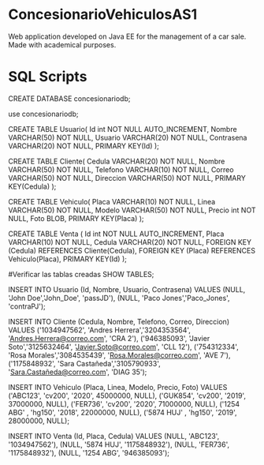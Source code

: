 # ConcesionarioVehiculosAS1

Web application developed on Java EE for the management of a car sale. Made with academical purposes.

# SQL Scripts

  CREATE DATABASE concesionariodb;
  
  use concesionariodb;
  
  CREATE TABLE Usuario(
      Id int NOT NULL AUTO_INCREMENT,
      Nombre VARCHAR(50) NOT NULL,
      Usuario VARCHAR(20) NOT NULL,
      Contrasena VARCHAR(20) NOT NULL,
      PRIMARY KEY(Id)
  );
  
  CREATE TABLE Cliente(
      Cedula VARCHAR(20) NOT NULL,
      Nombre VARCHAR(50) NOT NULL,
      Telefono VARCHAR(10) NOT NULL,
      Correo VARCHAR(50) NOT NULL,
      Direccion VARCHAR(50) NOT NULL,
      PRIMARY KEY(Cedula)
  );
  
  CREATE TABLE Vehiculo(
      Placa VARCHAR(10) NOT NULL,
      Linea VARCHAR(50) NOT NULL,
      Modelo VARCHAR(50) NOT NULL,
      Precio int NOT NULL,
      Foto BLOB,
      PRIMARY KEY(Placa)
  );
  
  CREATE TABLE Venta (
      Id int NOT NULL AUTO_INCREMENT,
      Placa VARCHAR(10) NOT NULL,
      Cedula VARCHAR(20) NOT NULL,
      FOREIGN KEY (Cedula) REFERENCES Cliente(Cedula),
      FOREIGN KEY (Placa) REFERENCES Vehiculo(Placa),
      PRIMARY KEY(Id)
  );
  
  #Verificar las tablas creadas
  SHOW TABLES;
  
  INSERT INTO Usuario (Id, Nombre, Usuario, Contrasena) VALUES 
  (NULL, 'John Doe','John_Doe', 'passJD'),
  (NULL, 'Paco Jones','Paco_Jones', 'contraPJ');
  
  INSERT INTO Cliente (Cedula, Nombre, Telefono, Correo, Direccion) VALUES 
  ('1034947562', 'Andres Herrera','3204353564', 'Andres.Herrera@correo.com', 'CRA 2'),
  ('946385093', 'Javier Soto','3125632464', 'Javier.Soto@correo.com', 'CLL 12'),
  ('754312334', 'Rosa Morales','3084535439', 'Rosa.Morales@correo.com', 'AVE 7'),
  ('1175848932', 'Sara Castañeda','3105790933', 'Sara.Castañeda@correo.com', 'DIAG 35');
  
  INSERT INTO Vehiculo (Placa, Linea, Modelo, Precio, Foto) VALUES 
  ('ABC123', 'cv200', '2020', 45000000, NULL),
  ('GUK854', 'cv200', '2019', 37000000, NULL),
  ('FER736', 'cv200', '2020', 71000000, NULL),
  ('1254 ABG' , 'hg150', '2018', 22000000, NULL),
  ('5874 HUJ' , 'hg150', '2019', 28000000, NULL);
  
  INSERT INTO Venta (Id, Placa, Cedula) VALUES 
  (NULL, 'ABC123', '1034947562'),
  (NULL, '5874 HUJ', '1175848932'),
  (NULL, 'FER736', '1175848932'),
  (NULL, '1254 ABG', '946385093');
  

